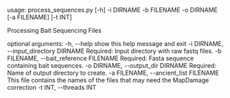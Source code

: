 usage: process_sequences.py [-h] -i DIRNAME -b FILENAME -o DIRNAME
                            [-a FILENAME] [-t INT]

Processing Bait Sequencing Files

optional arguments:
  -h, --help            show this help message and exit
  -i DIRNAME, --input_directory DIRNAME
                        Required: Input directory with raw fastq files.
  -b FILENAME, --bait_reference FILENAME
                        Required: Fasta sequence containing bait sequences.
  -o DIRNAME, --output_dir DIRNAME
                        Required: Name of output directory to create.
  -a FILENAME, --ancient_list FILENAME
                        This file contains the names of the files that may
                        need the MapDamage correction
  -t INT, --threads INT
